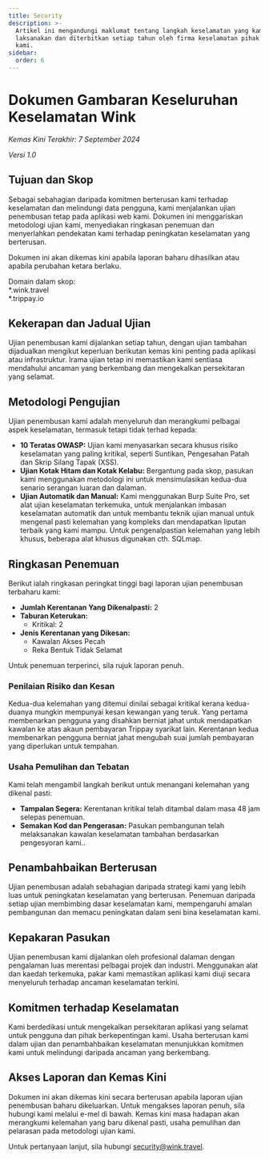 ```yaml
---
title: Security
description: >-
  Artikel ini mengandungi maklumat tentang langkah keselamatan yang kami
  laksanakan dan diterbitkan setiap tahun oleh firma keselamatan pihak ketiga
  kami.
sidebar:
  order: 6
---
```

# Dokumen Gambaran Keseluruhan Keselamatan Wink

*Kemas Kini Terakhir: 7 September 2024*

*Versi 1.0*

## Tujuan dan Skop

Sebagai sebahagian daripada komitmen berterusan kami terhadap keselamatan dan melindungi data pengguna, kami menjalankan ujian penembusan tetap pada aplikasi web kami. Dokumen ini menggariskan metodologi ujian kami, menyediakan ringkasan penemuan dan menyerlahkan pendekatan kami terhadap peningkatan keselamatan yang berterusan.

Dokumen ini akan dikemas kini apabila laporan baharu dihasilkan atau apabila perubahan ketara berlaku.

Domain dalam skop:\
\*.wink.travel\
\*.trippay.io

## Kekerapan dan Jadual Ujian

Ujian penembusan kami dijalankan setiap tahun, dengan ujian tambahan dijadualkan mengikut keperluan berikutan kemas kini penting pada aplikasi atau infrastruktur. Irama ujian tetap ini memastikan kami sentiasa mendahului ancaman yang berkembang dan mengekalkan persekitaran yang selamat.

## Metodologi Pengujian

Ujian penembusan kami adalah menyeluruh dan merangkumi pelbagai aspek keselamatan, termasuk tetapi tidak terhad kepada:

* **10 Teratas OWASP:** Ujian kami menyasarkan secara khusus risiko keselamatan yang paling kritikal, seperti Suntikan, Pengesahan Patah dan Skrip Silang Tapak (XSS).
* **Ujian Kotak Hitam dan Kotak Kelabu:** Bergantung pada skop, pasukan kami menggunakan metodologi ini untuk mensimulasikan kedua-dua senario serangan luaran dan dalaman.
* **Ujian Automatik dan Manual:** Kami menggunakan Burp Suite Pro, set alat ujian keselamatan terkemuka, untuk menjalankan imbasan keselamatan automatik dan untuk membantu teknik ujian manual untuk mengenal pasti kelemahan yang kompleks dan mendapatkan liputan terbaik yang kami mampu. Untuk pengenalpastian kelemahan yang lebih khusus, beberapa alat khusus digunakan cth. SQLmap.

## Ringkasan Penemuan

Berikut ialah ringkasan peringkat tinggi bagi laporan ujian penembusan terbaharu kami:

* **Jumlah Kerentanan Yang Dikenalpasti:** 2
* **Taburan Keterukan:**
  * Kritikal: 2
* **Jenis Kerentanan yang Dikesan:**
  * Kawalan Akses Pecah
  * Reka Bentuk Tidak Selamat

Untuk penemuan terperinci, sila rujuk laporan penuh.

### Penilaian Risiko dan Kesan

Kedua-dua kelemahan yang ditemui dinilai sebagai kritikal kerana kedua-duanya mungkin mempunyai kesan kewangan yang teruk. Yang pertama membenarkan pengguna yang disahkan berniat jahat untuk mendapatkan kawalan ke atas akaun pembayaran Trippay syarikat lain. Kerentanan kedua membenarkan pengguna berniat jahat mengubah suai jumlah pembayaran yang diperlukan untuk tempahan.

### Usaha Pemulihan dan Tebatan

Kami telah mengambil langkah berikut untuk menangani kelemahan yang dikenal pasti:

* **Tampalan Segera:** Kerentanan kritikal telah ditambal dalam masa 48 jam selepas penemuan.
* **Semakan Kod dan Pengerasan:** Pasukan pembangunan telah melaksanakan kawalan keselamatan tambahan berdasarkan pengesyoran kami..

## Penambahbaikan Berterusan

Ujian penembusan adalah sebahagian daripada strategi kami yang lebih luas untuk peningkatan keselamatan yang berterusan. Penemuan daripada setiap ujian membimbing dasar keselamatan kami, mempengaruhi amalan pembangunan dan memacu peningkatan dalam seni bina keselamatan kami.

## Kepakaran Pasukan

Ujian penembusan kami dijalankan oleh profesional dalaman dengan pengalaman luas merentasi pelbagai projek dan industri. Menggunakan alat dan kaedah terkemuka, pakar kami memastikan aplikasi kami diuji secara menyeluruh terhadap ancaman keselamatan terkini.

## Komitmen terhadap Keselamatan

Kami berdedikasi untuk mengekalkan persekitaran aplikasi yang selamat untuk pengguna dan pihak berkepentingan kami. Usaha berterusan kami dalam ujian dan penambahbaikan keselamatan menunjukkan komitmen kami untuk melindungi daripada ancaman yang berkembang.

## Akses Laporan dan Kemas Kini

Dokumen ini akan dikemas kini secara berterusan apabila laporan ujian penembusan baharu dikeluarkan. Untuk mengakses laporan penuh, sila hubungi kami melalui e-mel di bawah. Kemas kini masa hadapan akan merangkumi kelemahan yang baru dikenal pasti, usaha pemulihan dan pelarasan pada metodologi ujian kami.

Untuk pertanyaan lanjut, sila hubungi security@wink.travel.

